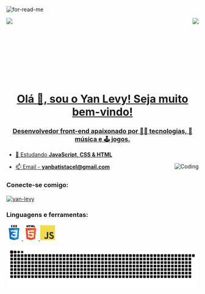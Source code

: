 ![for-read-me](https://user-images.githubusercontent.com/89747370/134262639-349e59a0-c8c4-43a7-83c4-2b1c59ebab9b.png)

<div>
  <a href="https://github.com/yan-levy">
  <img align="left" height="180em" src="https://github-readme-stats.vercel.app/api?username=yan-levy&show_icons=true&theme=tokyonight&include_all_commits=true&count_private=true"/>
  <img align="right" height="180em" src="https://github-readme-stats.vercel.app/api/top-langs/?username=yan-levy&layout=compact&langs_count=7&theme=tokyonight"/>
</div>
<div>
<h1 align="center"><br><br><br><br><br>Olá 👋, sou o Yan Levy! Seja muito bem-vindo!</h1>
<h3 align="center">Desenvolvedor front-end apaixonado por 👨‍💻 tecnologias, 🎵 música e 🕹️ jogos.</h3>

- 🌱 Estudando **JavaScript, CSS & HTML**
  
<img align="right" alt="Coding" src="https://media3.giphy.com/media/L1R1tvI9svkIWwpVYr/giphy.gif?cid=790b7611b3b1eee61f592ef66f3deff3e4a4e84442f17177&rid=giphy.gif"/>
  
  
- 📫 Email - **yanbatistacel@gmail.com**

<h3 align="left">Conecte-se comigo:</h3>
<p align="left">
<a href="https://linkedin.com/in/yan-levy" target="blank"><img align="center" src="https://raw.githubusercontent.com/rahuldkjain/github-profile-readme-generator/master/src/images/icons/Social/linked-in-alt.svg" alt="yan-levy" height="30" width="40" /></a>
</p>
<h3 align="left">Linguagens e ferramentas:</h3>
<p align="left"> <a href="https://www.w3schools.com/css/" target="_blank"> <img src="https://raw.githubusercontent.com/devicons/devicon/master/icons/css3/css3-original-wordmark.svg" alt="css3" width="40" height="40"/> </a> <a href="https://www.w3.org/html/" target="_blank"> <img src="https://raw.githubusercontent.com/devicons/devicon/master/icons/html5/html5-original-wordmark.svg" alt="html5" width="40" height="40"/> </a> <a href="https://developer.mozilla.org/en-US/docs/Web/JavaScript" target="_blank"> <img src="https://raw.githubusercontent.com/devicons/devicon/master/icons/javascript/javascript-original.svg" alt="javascript" width="40" height="40"/> </a> </p>

  
![Snake animation](https://github.com/yan-levy/yan-levy/blob/output/github-contribution-grid-snake.svg)

  </div>
